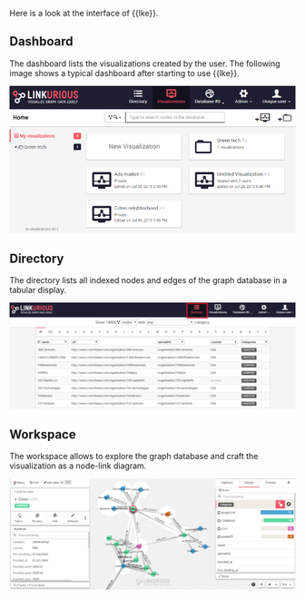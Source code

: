 Here is a look at the interface of {{lke}}.

## Dashboard

The dashboard lists the visualizations created by the user. 
The following image shows a typical dashboard after starting to use 
{{lke}}.

![dashboard](Dashboard.png)

## Directory

The directory lists all indexed nodes and edges of the graph database in 
a tabular display.

![](Directory.png)

## Workspace

The workspace allows to explore the graph database and craft the 
visualization as a node-link diagram.

![workspace](Workspace.png)
